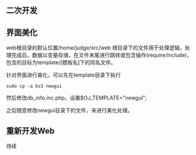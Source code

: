 二次开发
----

界面美化
--
web根目录的默认位置/home/judge/src/web
根目录下的文件用于处理逻辑，处理完成后，数据以变量存储，在文件末尾进行跳转或包含操作(require/include)，包含的目标为template/[模板名]下的同名文件。

针对界面进行美化，可以先在template目录下执行
```
sudo cp -a bs3 newgui
```
然后修改db_info.inc.php，设置$OJ_TEMPLATE="newgui";

之后随意修改newgui目录下的文件，来进行美化处理。


重新开发Web
--
待续
